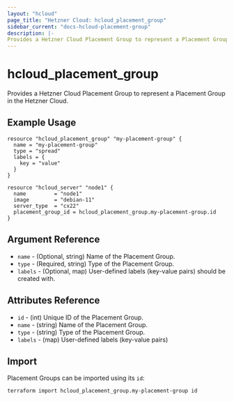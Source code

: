 ```yaml
---
layout: "hcloud"
page_title: "Hetzner Cloud: hcloud_placement_group"
sidebar_current: "docs-hcloud-placement-group"
description: |-
Provides a Hetzner Cloud Placement Group to represent a Placement Group in the Hetzner Cloud.
---
```


# hcloud_placement_group

Provides a Hetzner Cloud Placement Group to represent a Placement Group in the Hetzner Cloud.

## Example Usage

```hcl
resource "hcloud_placement_group" "my-placement-group" {
  name = "my-placement-group"
  type = "spread"
  labels = {
    key = "value"
  }
}

resource "hcloud_server" "node1" {
  name         = "node1"
  image        = "debian-11"
  server_type  = "cx22"
  placement_group_id = hcloud_placement_group.my-placement-group.id
}
```

## Argument Reference

- `name` - (Optional, string) Name of the Placement Group.
- `type` - (Required, string) Type of the Placement Group.
- `labels` - (Optional, map) User-defined labels (key-value pairs) should be created with.

## Attributes Reference

- `id` - (int) Unique ID of the Placement Group.
- `name` - (string) Name of the Placement Group.
- `type` - (string) Type of the Placement Group.
- `labels` - (map) User-defined labels (key-value pairs)

## Import

Placement Groups can be imported using its `id`:

```
terraform import hcloud_placement_group.my-placement-group id
```
